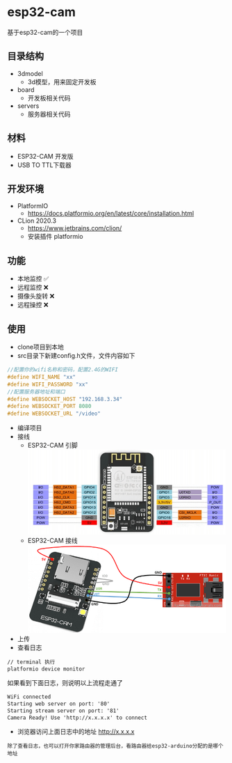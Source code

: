 # esp32-cam
基于esp32-cam的一个项目

## 目录结构
+ 3dmodel
  + 3d模型，用来固定开发板 
+ board
  + 开发板相关代码
+ servers
  + 服务器相关代码
    
## 材料
+ ESP32-CAM 开发版
+ USB TO TTL下载器

## 开发环境
+ PlatformIO
  + https://docs.platformio.org/en/latest/core/installation.html
+ CLion 2020.3
  + https://www.jetbrains.com/clion/
  + 安装插件 platformio

## 功能
+ 本地监控 ✅
+ 远程监控 ❌
+ 摄像头旋转 ❌
+ 远程操控 ❌

## 使用
+ clone项目到本地
+ src目录下新建config.h文件，文件内容如下
```c
//配置你的wifi名称和密码，配置2.4G的WIFI
#define WIFI_NAME "xx"
#define WIFI_PASSWORD "xx"
//配置服务器地址和端口
#define WEBSOCKET_HOST "192.168.3.34"
#define WEBSOCKET_PORT 8080
#define WEBSOCKET_URL "/video"
```
+ 编译项目
+ 接线
  + ESP32-CAM 引脚  
    ![image1](./image/ESP32-CAM.png)
  + ESP32-CAM 接线  
    ![image2](./image/ESP32-CAM-CONNECTION.png)
+ 上传
+ 查看日志
```
// terminal 执行
platformio device monitor
```
如果看到下面日志，则说明以上流程走通了
```
WiFi connected
Starting web server on port: '80'
Starting stream server on port: '81'
Camera Ready! Use 'http://x.x.x.x' to connect
```
+ 浏览器访问上面日志中的地址 http://x.x.x.x
```
除了查看日志，也可以打开你家路由器的管理后台，看路由器给esp32-arduino分配的是哪个地址
```  
